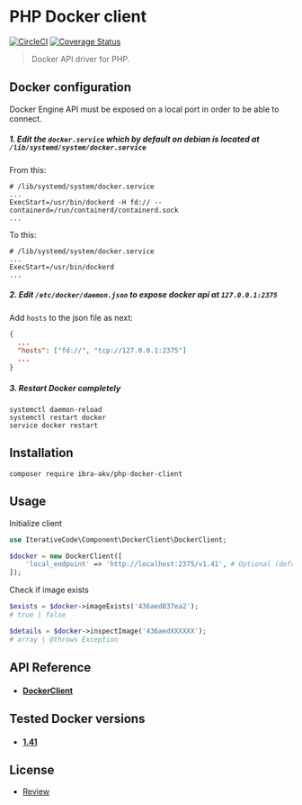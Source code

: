 PHP Docker client
==================
[![CircleCI](https://dl.circleci.com/status-badge/img/gh/ibra-akv/php-docker-client/tree/ci.svg?style=svg)](https://dl.circleci.com/status-badge/redirect/gh/ibra-akv/php-docker-client/tree/ci)
[![Coverage Status](https://coveralls.io/repos/github/ibra-akv/php-docker-client/badge.svg?branch=ci&kill_cache=1)](https://coveralls.io/github/ibra-akv/php-docker-client?branch=ci)

> Docker API driver for PHP.

Docker configuration
--------------------
Docker Engine API must be exposed on a local port in order to be able to connect.

##### 1. Edit the `docker.service` which by default on debian is located at `/lib/systemd/system/docker.service`  

From this:
```shell
# /lib/systemd/system/docker.service
...
ExecStart=/usr/bin/dockerd -H fd:// --containerd=/run/containerd/containerd.sock
...
```

To this:
```shell
# /lib/systemd/system/docker.service
...
ExecStart=/usr/bin/dockerd
...
```

##### 2. Edit `/etc/docker/daemon.json` to expose docker api at `127.0.0.1:2375`
Add `hosts` to the json file as next:
```json
{
  ...
  "hosts": ["fd://", "tcp://127.0.0.1:2375"]
  ...
}
```

##### 3. Restart Docker completely
```shell
systemctl daemon-reload
systemctl restart docker
service docker restart
```

Installation
------------
    composer require ibra-akv/php-docker-client

Usage
-----

Initialize client

```php
use IterativeCode\Component\DockerClient\DockerClient;

$docker = new DockerClient([
    'local_endpoint' => 'http://localhost:2375/v1.41', # Optional (default: http://localhost:2375)
]);

```

Check if image exists
```php
$exists = $docker->imageExists('436aed837ea2');
# true | false

$details = $docker->inspectImage('436aedXXXXXX');
# array | @throws Exception

```

API Reference
-------------
- #### [DockerClient](docs/DockerClient.md)

Tested Docker versions
--------
- #### [1.41](https://docs.docker.com/engine/api/v1.41/)


License
-------
 - [Review](LICENSE)
